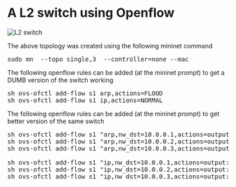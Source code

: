 # A L2 switch using Openflow
![L2 switch](https://github.com/vishpat/mininet-samples/raw/master/l2-switch/topo.png)

The above topology was created using the following mininet command

<pre>
sudo mn  --topo single,3  --controller=none --mac
</pre>

The following openflow rules can be added (at the mininet prompt) to get a DUMB version of the switch working

<pre>
sh ovs-ofctl add-flow s1 arp,actions=FLOOD
sh ovs-ofctl add-flow s1 ip,actions=NORMAL
</pre>

The following openflow rules can be added (at the mininet prompt) to get better version of the same switch
<pre>
sh ovs-ofctl add-flow s1 "arp,nw_dst=10.0.0.1,actions=output:1"
sh ovs-ofctl add-flow s1 "arp,nw_dst=10.0.0.2,actions=output:2"
sh ovs-ofctl add-flow s1 "arp,nw_dst=10.0.0.3,actions=output:3"

sh ovs-ofctl add-flow s1 "ip,nw_dst=10.0.0.1,actions=output:1"
sh ovs-ofctl add-flow s1 "ip,nw_dst=10.0.0.2,actions=output:2"
sh ovs-ofctl add-flow s1 "ip,nw_dst=10.0.0.3,actions=output:3"                                                             
</pre>
